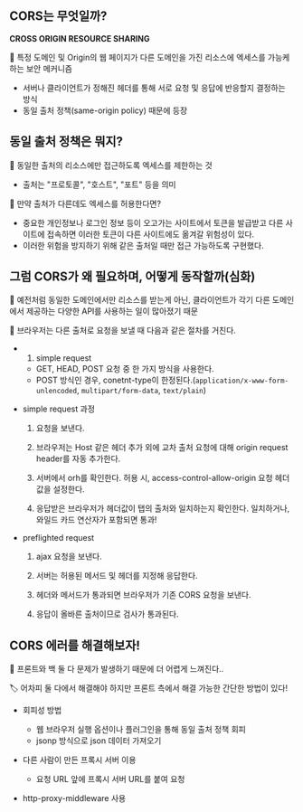 ## CORS는 무엇일까?

**CROSS ORIGIN RESOURCE SHARING**

🔖 특정 도메인 및 Origin의 웹 페이지가 다른 도메인을 가진 리소스에 엑세스를 가능케 하는 보안 메커니즘

- 서버나 클라이언트가 정해진 헤더를 통해 서로 요청 및 응답에 반응할지 결정하는 방식
- 동일 출처 정책(same-origin policy) 때문에 등장

## 동일 출처 정책은 뭐지?

🔖 동일한 출처의 리소스에만 접근하도록 엑세스를 제한하는 것

- 출처는 "프로토콜", "호스트", "포트" 등을 의미

🔖 만약 출처가 다른데도 엑세스를 허용한다면?

- 중요한 개인정보나 로그인 정보 등이 오고가는 사이트에서 토큰을 발급받고 다른 사이트에 접속하면 이러한 토큰이 다른 사이트에도 옮겨갈 위험성이 있다.
- 이러한 위험을 방지하기 위해 같은 출처일 때만 접근 가능하도록 구현했다.

## 그럼 CORS가 왜 필요하며, 어떻게 동작할까(심화)

🔖 예전처럼 동일한 도메인에서만 리소스를 받는게 아닌, 클라이언트가 각기 다른 도메인에서 제공하는 다양한 API를 사용하는 일이 많아졌기 때문

🔖 브라우저는 다른 출처로 요청을 보낼 때 다음과 같은 절차를 거친다.

- 1. simple request

  - GET, HEAD, POST 요청 중 한 가지 방식을 사용한다.
  - POST 방식인 경우, conetnt-type이 한정된다.(`application/x-www-form-unlencoded`, `multipart/form-data`, `text/plain`)

- simple request 과정
  <br>

  1. 요청을 보낸다.

  2. 브라우저는 Host 같은 헤더 추가 외에 교차 출처 요청에 대해 origin request header를 자동 추가한다.

  3. 서버에서 orh를 확인한다. 허용 시, access-control-allow-origin 요청 헤더값을 설정한다.

  4. 응답받은 브라우저가 헤더값이 탭의 출처와 일치하는지 확인한다. 일치하거나, 와일드 카드 연산자가 포함되면 통과!
     <br>

- preflighted request

  1. ajax 요청을 보낸다.

  2. 서버는 허용된 메서드 및 헤더를 지정해 응답한다.

  3. 헤더와 메서드가 통과되면 브라우저가 기존 CORS 요청을 보낸다.

  4. 응답이 올바른 출처이므로 검사가 통과된다.

## CORS 에러를 해결해보자!

🔖 프론트와 백 둘 다 문제가 발생하기 때문에 더 어렵게 느껴진다..
<br>

🏷️ 어차피 둘 다에서 해결해야 하지만 프론트 측에서 해결 가능한 간단한 방법이 있다!

- 회피성 방법

  - 웹 브라우저 실행 옵션이나 플러그인을 통해 동일 출처 정책 회피
  - jsonp 방식으로 json 데이터 가져오기

- 다른 사람이 만든 프록시 서버 이용

  - 요청 URL 앞에 프록시 서버 URL를 붙여 요청

- http-proxy-middleware 사용
